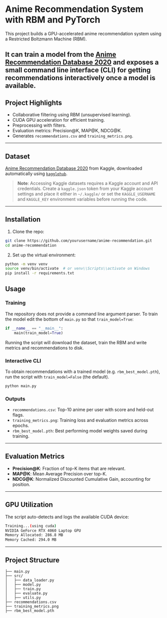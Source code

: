 # Anime Recommendation System with RBM and PyTorch

This project builds a GPU-accelerated anime recommendation system using a Restricted Boltzmann Machine (RBM).

It can train a model from the [Anime Recommendation Database 2020](https://www.kaggle.com/datasets/hernan4444/anime-recommendation-database-2020) and exposes a small command line interface (CLI) for getting recommendations interactively once a model is available.
---

## Project Highlights

- Collaborative filtering using RBM (unsupervised learning).
- CUDA GPU acceleration for efficient training.
- Preprocessing with filters.
- Evaluation metrics: Precision\@K, MAP\@K, NDCG\@K.
- Generates `recommendations.csv` and `training_metrics.png`.

---

## Dataset

[Anime Recommendation Database 2020](https://www.kaggle.com/datasets/hernan4444/anime-recommendation-database-2020) from Kaggle, downloaded automatically using [`kagglehub`](https://github.com/Kaggle/kagglehub).

> **Note**: Accessing Kaggle datasets requires a Kaggle account and API credentials. Create a `kaggle.json` token from your Kaggle account settings and place it either in `~/.kaggle/` or set the `KAGGLE_USERNAME` and `KAGGLE_KEY` environment variables before running the code.

---

## Installation

1. Clone the repo:

```bash
git clone https://github.com/yourusername/anime-recommendation.git
cd anime-recommendation
```

2. Set up the virtual environment:

```bash
python -m venv venv
source venv/bin/activate  # or venv\\Scripts\\activate on Windows
pip install -r requirements.txt
```

## Usage

### Training

The repository does not provide a command line argument parser. To train the model edit the bottom of `main.py` so that `train_model=True`:

```python
if __name__ == "__main__":
    main(train_model=True)
```

Running the script will download the dataset, train the RBM and write metrics and recommendations to disk.

### Interactive CLI

To obtain recommendations with a trained model (e.g. `rbm_best_model.pth`), run the script with `train_model=False` (the default).

```bash
python main.py
```

### Outputs

- `recommendations.csv`: Top-10 anime per user with score and held-out flags.
- `training_metrics.png`: Training loss and evaluation metrics across epochs.
- `rbm_best_model.pth`: Best performing model weights saved during training.

---

## Evaluation Metrics

- **Precision\@K**: Fraction of top-K items that are relevant.
- **MAP\@K**: Mean Average Precision over top-K.
- **NDCG\@K**: Normalized Discounted Cumulative Gain, accounting for position.

---

## GPU Utilization

The script auto-detects and logs the available CUDA device:

```bash
Training...(using cuda)
NVIDIA GeForce RTX 4060 Laptop GPU
Memory Allocated: 286.8 MB
Memory Cached: 294.0 MB
```

---

## Project Structure

```
├── main.py
├── src/
│   ├── data_loader.py
│   ├── model.py
│   ├── train.py
│   ├── evaluate.py
│   ├── utils.py
├── recommendations.csv
├── training_metrics.png
├── rbm_best_model.pth
```
